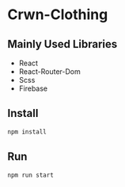 # Crwn-Clothing

## Mainly Used Libraries

- React
- React-Router-Dom
- Scss
- Firebase

## Install

```sh
npm install
```

## Run

```sh
npm run start
```